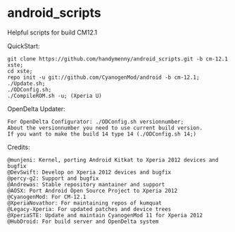 android_scripts
===============

Helpful scripts for build CM12.1

QuickStart:

    git clone https://github.com/handymenny/android_scripts.git -b cm-12.1 xste;
    cd xste;
    repo init -u git://github.com/CyanogenMod/android -b cm-12.1;
    ./Update.sh;
    ./ODConfig.sh;
    ./CompileROM.sh -u; (Xperia U)

OpenDelta Updater:

	For OpenDelta Configurator: ./ODConfig.sh versionnumber; 
	About the versionnumber you need to use current build version.
	If you want to make the build 14 type 14 (./ODConfig.sh 14;) 

Credits:
    
    @munjeni: Kernel, porting Android Kitkat to Xperia 2012 devices and bugfix
    @DevSwift: Develop on Xperia 2012 devices and bugfix
    @percy-g2: Support and bugfix
    @Andrewas: Stable repository mantainer and support
    @AOSX: Port Android Open Source Project to Xperia 2012
    @CyanogenMod: For CM-12.1
    @XperiaNovathor: For maintaining repos of kumquat
    @Legacy-Xperia: For updated patches and device trees
    @XperiaSTE: Update and maintain CyanogenMod 11 for Xperia 2012
    @HubDroid: For build server and OpenDelta system
